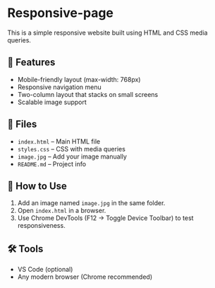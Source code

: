 # Responsive-page

This is a simple responsive website built using HTML and CSS media queries.

## 🔧 Features

- Mobile-friendly layout (max-width: 768px)
- Responsive navigation menu
- Two-column layout that stacks on small screens
- Scalable image support

## 📁 Files

- `index.html` – Main HTML file  
- `styles.css` – CSS with media queries  
- `image.jpg` – Add your image manually  
- `README.md` – Project info  

## 📲 How to Use

1. Add an image named `image.jpg` in the same folder.
2. Open `index.html` in a browser.
3. Use Chrome DevTools (F12 → Toggle Device Toolbar) to test responsiveness.

## 🛠 Tools

- VS Code (optional)
- Any modern browser (Chrome recommended)
